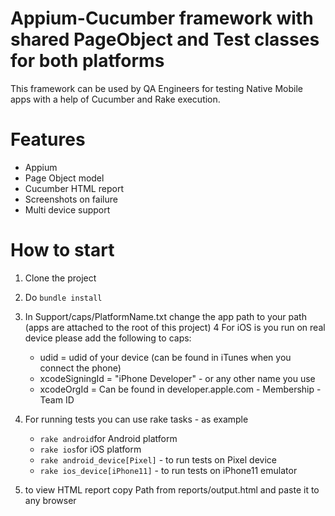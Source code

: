 # Appium-Cucumber framework with shared PageObject and Test classes for both platforms
This framework can be used by QA Engineers for testing Native Mobile apps with a help of Cucumber and Rake execution.


# Features
 - Appium
 - Page Object model
 - Cucumber HTML report
 - Screenshots on failure
 - Multi device support

# How to start 
 1. Clone the project
 2. Do ```bundle install```
 3. In Support/caps/PlatformName.txt change the app path to your path (apps are attached to the root of this project)
 4 For iOS is you run on real device please add the following to caps:
    - udid = udid of your device (can be found in iTunes when you connect the phone)
    - xcodeSigningId = "iPhone Developer" - or any other name you use
    - xcodeOrgId = Can be found in developer.apple.com - Membership - Team ID

 5. For running tests you can use rake tasks - as example
    - ```rake android```for Android platform
    - ```rake ios```for iOS platform
    - ```rake android_device[Pixel]``` - to run tests on Pixel device
    - ```rake ios_device[iPhone11]``` - to run tests on iPhone11 emulator
  
 6. to view HTML report copy Path from reports/output.html and paste it to any browser
